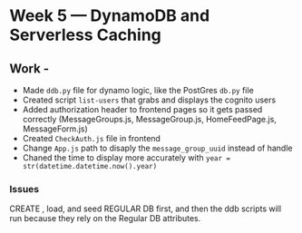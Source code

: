 # Week 5 — DynamoDB and Serverless Caching

## Work -

- Made `ddb.py` file for dynamo logic, like the PostGres `db.py` file
- Created script `list-users` that grabs and displays the cognito users
- Added authorization header to frontend pages so it gets passed correctly (MessageGroups.js, MessageGroup.js, HomeFeedPage.js, MessageForm.js)
- Created `CheckAuth.js` file in frontend
- Change `App.js` path to disaply the `message_group_uuid`   instead of handle
- Chaned the time to display more accurately with `year = str(datetime.datetime.now().year)`

### Issues


CREATE , load, and seed REGULAR DB first, and then the ddb scripts will run because they rely on the 
Regular DB attributes.
